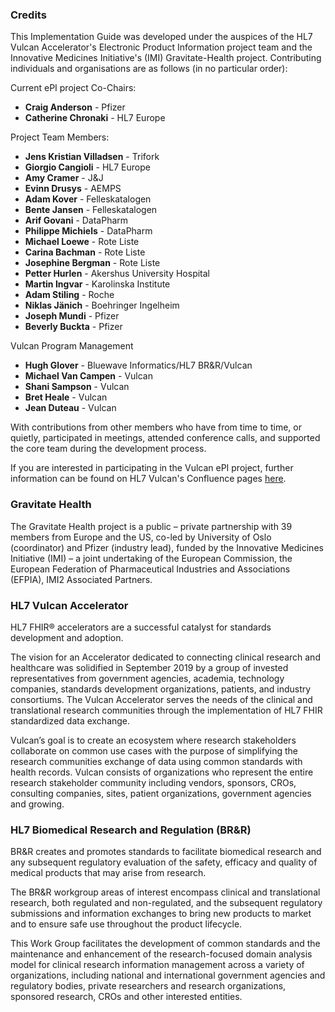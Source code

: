 ### Credits 
This Implementation Guide was developed under the auspices of the HL7 Vulcan Accelerator's Electronic Product Information project team and the Innovative Medicines Initiative's (IMI) Gravitate-Health project. Contributing individuals and organisations are as follows  (in no particular order):  

Current ePI project Co-Chairs:  

* **Craig Anderson** - Pfizer
* **Catherine Chronaki** - HL7 Europe  


Project Team Members:  

* **Jens Kristian Villadsen** - Trifork
* **Giorgio Cangioli** - HL7 Europe
* **Amy Cramer** - J&J
* **Evinn Drusys** - AEMPS
* **Adam Kover** - Felleskatalogen
* **Bente Jansen** - Felleskatalogen
* **Arif Govani** - DataPharm
* **Philippe Michiels** - DataPharm
* **Michael Loewe** - Rote Liste
* **Carina Bachman** - Rote Liste
* **Josephine Bergman** - Rote Liste
* **Petter Hurlen** - Akershus University Hospital
* **Martin Ingvar** - Karolinska Institute
* **Adam Stiling** - Roche
* **Niklas Jänich** - Boehringer Ingelheim
* **Joseph Mundi** - Pfizer
* **Beverly Buckta** - Pfizer

Vulcan Program Management  

* **Hugh Glover** - Bluewave Informatics/HL7 BR&R/Vulcan
* **Michael Van Campen** - Vulcan
* **Shani Sampson** - Vulcan
* **Bret Heale** - Vulcan
* **Jean Duteau** - Vulcan  

With contributions from other members who have from time to time, or quietly, participated in meetings, attended conference calls, and supported the core team during the development process.  

If you are interested in participating in the Vulcan ePI project, further information can be found on HL7 Vulcan's Confluence pages [here](https://confluence.hl7.org/pages/viewpage.action?pageId=79515543).  

### Gravitate Health 
The Gravitate Health project is a public – private partnership with 39 members from Europe and the US, co-led by University of Oslo (coordinator) and Pfizer (industry lead), funded by the Innovative Medicines Initiative (IMI) – a joint undertaking of the European Commission, the European Federation of Pharmaceutical Industries and Associations (EFPIA), IMI2 Associated Partners. 

### HL7 Vulcan Accelerator 
HL7 FHIR® accelerators are a successful catalyst for standards development and adoption. 

The vision for an Accelerator dedicated to connecting clinical research and healthcare was solidified in September 2019 by a group of invested representatives from government agencies, academia, technology companies, standards development organizations, patients, and industry consortiums.  The Vulcan Accelerator serves the needs of the clinical and translational research communities through the implementation of HL7 FHIR standardized data exchange. 

Vulcan’s goal is to create an ecosystem where research stakeholders collaborate on common use cases with the purpose of simplifying the research communities exchange of data using common standards with health records. Vulcan consists of organizations who represent the entire research stakeholder community including vendors, sponsors, CROs, consulting companies, sites, patient organizations, government agencies and growing. 

### HL7 Biomedical Research and Regulation (BR&R) 
BR&R creates and promotes standards to facilitate biomedical research and any subsequent regulatory evaluation of the safety, efficacy and quality of medical products that may arise from research. 

The BR&R workgroup areas of interest encompass clinical and translational research, both regulated and non-regulated, and the subsequent regulatory submissions and information exchanges to bring new products to market and to ensure safe use throughout the product lifecycle.  

This Work Group facilitates the development of common standards and the maintenance and enhancement of the research-focused domain analysis model for clinical research information management across a variety of organizations, including national and international government agencies and regulatory bodies, private researchers and research organizations, sponsored research, CROs and other interested entities. 
